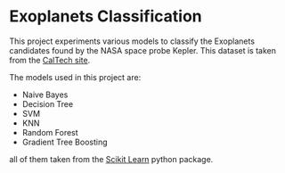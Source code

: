 # Exoplanets Classification

This project experiments various models to classify the Exoplanets candidates found by the NASA space probe Kepler.
This dataset is taken from the [CalTech site](https://exoplanetarchive.ipac.caltech.edu/).

The models used in this project are:
- Naive Bayes
- Decision Tree
- SVM
- KNN
- Random Forest
- Gradient Tree Boosting

all of them taken from the [Scikit Learn](https://scikit-learn.org/stable/index.html) python package.
